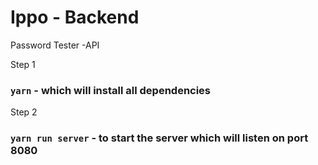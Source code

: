 # Ippo - Backend

Password Tester -API

Step 1

### `yarn` - which will install all dependencies

Step 2

### `yarn run server` - to start the server which will listen on port 8080
